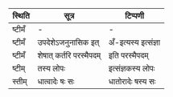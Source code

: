 | स्थिति | सूत्र | टिप्पणी |
| ----- | ------- | ------ |
| ष्टीमँ | - | - |
| ष्टीमँ | उपदेशेऽजनुनासिक इत् | अँ-इत्यस्य इत्संज्ञा |
| ष्टीमँ | शेषात् कर्तरि परस्मैपदम् | इति परस्मैपदम् |
| ष्टीम् | तस्य लोपः | इत्संज्ञकस्य लोपः |
| स्तीम् | धात्वादेः षः सः | धातोरादेः षस्य सः |
